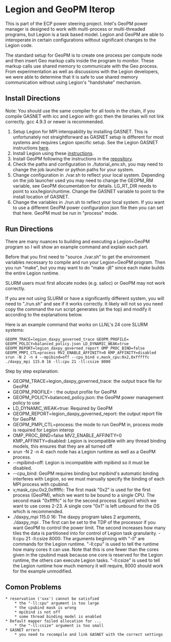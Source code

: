 # Legion and GeoPM Iterop
This is part of the ECP power steering project. Intel's GeoPM power manager is designed to work with multi-process or multi-threaded programs, but Legion is a task based model. Legion and GeoPM are able to interoperate in certain configurations without significant changes to the Legion code. 

The standard setup for GeoPM is to create one process per compute node and then insert Geo markup calls inside the program to monitor. These markup calls use shared memory to communicate with the Geo process. From experimentation as well as discussions with the Legion developers, we were able to determine that it is safe to use shared memory communication without using Legion's "handshake" mechanism.

## Install Directions
Note: You should use the same compiler for all tools in the chain, if you compile GASNET with icc and Legion with gcc then the binaries will not link correctly. gcc 4.9.3 or newer is recommended.

1. Setup Legion for MPI interopability by installing GASNET. This is unfortunately not straightforward as GASNET setup is different for most systems and requires Legion specific setup. See the Legion GASNET instructions [here](http://legion.stanford.edu/gasnet/ "GASNET instructions").
2. Install Legion using these [instructions](http://legion.stanford.edu/starting/ "Legion Installation").
3. Install GeoPM following the instructions in the [repository](https://github.com/geopm/geopm "GeoPM").
4. Check the paths and configuration in ./tutorial_env.sh, you may need to change the job launcher or python paths for your system.
5. Change configuration in ./var.sh to reflect your local system. Depending on the job launcher used you may need to change the GEOPM_RM variable, see GeoPM documentation for details. LG_RT_DIR needs to point to xxx/legion/runtime. Change the GASNET variable to point to the install location of GASNET.
6. Change the variables in ./run.sh to reflect your local system. If you want to use a different GeoPM power configuration json file then you can set that here. GeoPM must be run in "process" mode.

## Run Directions
There are many nuances to building and executing a Legion+GeoPM program so I will show an example command and explain each part.

Before that you first need to "source ./var.sh" to get the environment variables necessary to compile and run your Legion+GeoPM program. Then you run "make", but you may want to do "make -j8" since each make builds the entire Legion runtime.

SLURM users must first allocate nodes (e.g. salloc) or GeoPM may not work correctly.

If you are not using SLURM or have a significantly different system, you will need to "./run.sh" and see if it works correctly. It likely will not so you need copy the command the run script generates (at the top) and modify it according to the explanations below.

Here is an example command that works on LLNL's 24 core SLURM systems:
~~~
GEOPM_TRACE=legion_daxpy_governed_trace GEOPM_PROFILE= GEOPM_POLICY=balanced_policy.json LD_DYNAMIC_WEAK=true GEOPM_REPORT=legion_daxpy_governed_report OMP_PROC_BIND=false GEOPM_PMPI_CTL=process MV2_ENABLE_AFFINITY=0 KMP_AFFINITY=disabled srun -N 2 -n 4 --mpibind=off --cpu_bind v,mask_cpu:0x2,0xfffffc ./daxpy_mpi 115.0 16 -ll:cpu 21 -ll:csize 8000
~~~

Step by step explanation:
* GEOPM_TRACE=legion_daxpy_governed_trace: the output trace file for GeoPM
* GEOPM_PROFILE= : the output profile for GeoPM
* GEOPM_POLICY=balanced_policy.json: the GeoPM power management policy to use
* LD_DYNAMIC_WEAK=true: Required by GeoPM
* GEOPM_REPORT=legion_daxpy_governed_report: the output report file for GeoPM
* GEOPM_PMPI_CTL=process: the mode to run GeoPM in, process mode is required for Legion interop
* OMP_PROC_BIND=false MV2_ENABLE_AFFINITY=0 KMP_AFFINITY=disabled: Legion is incompatible with any thread binding models, this ensures that they are all turned off
* srun -N 2 -n 4: each node has a Legion runtime as well as a GeoPM process.
* --mpibind=off: Legion is incompatible with mpibind so it must be disabled.
* --cpu_bind: GeoPM requires binding but mpibind's automatic binding interferes with Legion, so we must manually specify the binding of each MPI process with cpubind.
* v,mask_cpu:0x2,0xfffffc:  The first mask "0x2" is used for the first process (GeoPM), which we want to be bound to a single CPU. The second mask "0xfffffc" is for the second process (Legion) which we want to use cores 2-23. A single core "0x1" is left unbound for the OS which is recommended.
* ./daxpy_mpi 115.0 16: The daxpy program takes 2 arguments, ./daxpy_mpi <power limit> <data partition multiplier>. The first can be set to the TDP of the processor if you want GeoPM to control the power limit. The second increases how many tiles the data is partitioned into for control of Legion task granularity. 
-ll:cpu 21 -ll:csize 8000: The arguments beginning with "-ll" are commands for the Legion runtime. "-ll:cpu" is used to tell the runtime how many cores it can use. Note that this is one fewer than the cores given in the cpubind mask because one core is reserved for the Legion runtime, the others can execute Legion tasks. "-ll:csize" is used to tell the Legion runtime how much memory it will require, 8000 should work for the example unmodified.

## Comon Problems
	* reservation ('xxx') cannot be satisfied
		* the "-ll:cpu" argument is too large
		* the cpubind mask is wrong
		* mpibind is not off
		* some thread binding model is enabled
	* Default mapper failed allocation for ...
		* the "-ll:csize" argument is too small
	* GASNET errors
		* you need to recompile and link GASNET with the correct settings
